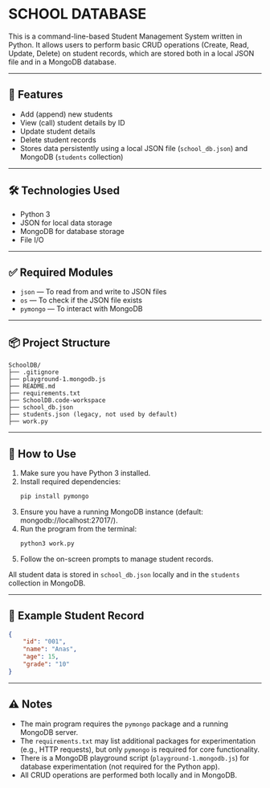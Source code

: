 # **SCHOOL DATABASE**

This is a command-line-based Student Management System written in Python. It allows users to perform basic CRUD operations (Create, Read, Update, Delete) on student records, which are stored both in a local JSON file and in a MongoDB database.


---

## 📁 Features

- Add (append) new students
- View (call) student details by ID
- Update student details
- Delete student records
- Stores data persistently using a local JSON file (`school_db.json`) and MongoDB (`students` collection)

---

## 🛠️ Technologies Used

- Python 3
- JSON for local data storage
- MongoDB for database storage
- File I/O

---

## ✅ Required Modules

- `json` — To read from and write to JSON files
- `os` — To check if the JSON file exists
- `pymongo` — To interact with MongoDB

---

## 📦 Project Structure

```
SchoolDB/
├── .gitignore
├── playground-1.mongodb.js
├── README.md
├── requirements.txt
├── SchoolDB.code-workspace
├── school_db.json
├── students.json (legacy, not used by default)
├── work.py
```

---

## 🚀 How to Use

1. Make sure you have Python 3 installed.
2. Install required dependencies:
   ```sh
   pip install pymongo
   ```
3. Ensure you have a running MongoDB instance (default: mongodb://localhost:27017/).
4. Run the program from the terminal:
   ```sh
   python3 work.py
   ```
5. Follow the on-screen prompts to manage student records.

All student data is stored in `school_db.json` locally and in the `students` collection in MongoDB.

---

## 📝 Example Student Record

```json
{
    "id": "001",
    "name": "Anas",
    "age": 15,
    "grade": "10"
}
```

---

## ⚠️ Notes

- The main program requires the `pymongo` package and a running MongoDB server.
- The `requirements.txt` may list additional packages for experimentation (e.g., HTTP requests), but only `pymongo` is required for core functionality.
- There is a MongoDB playground script (`playground-1.mongodb.js`) for database experimentation (not required for the Python app).
- All CRUD operations are performed both locally and in MongoDB.
